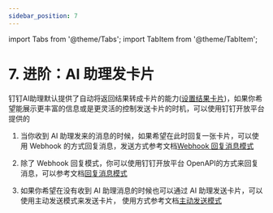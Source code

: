 ```yaml
---
sidebar_position: 7
---
```

import Tabs from '@theme/Tabs';
import TabItem from '@theme/TabItem';


# 7. 进阶：AI 助理发卡片

钉钉AI助理默认提供了自动将返回结果转成卡片的能力([设置结果卡片](https://open.dingtalk.com/document/ai-dev/actions-advanced-settings#afc4df80791jw))，如果你希望能展示更丰富的信息或是更灵活的控制发送卡片的时机，可以使用钉钉开放平台提供的

1. 当你收到 AI 助理发来的消息的时候，如果希望在此时回复一张卡片，可以使用 Webhook 的方式回复消息，发送方式参考文档[Webhook 回复消息模式](https://open.dingtalk.com/document/direction/the-ai-assistant-sends-a-card-to-reply-to-the-webhook)

2. 除了 Webhook 回复模式，你可以使用钉钉开放平台 OpenAPI的方式来回复消息，可以参考文档[回复消息模式](https://open.dingtalk.com/document/ai-dev/ai-assistant-message-sending-openapi-reply-message-mode)

3. 如果你希望在没有收到 AI 助理消息的时候也可以通过 AI 助理发送卡片，可以使用主动发送模式来发送卡片， 使用方式参考文档[主动发送模式](https://open.dingtalk.com/document/ai-dev/ai-assistant-messaging-active-sending-mode)